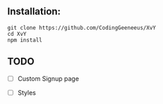 ## Installation:

```
git clone https://github.com/CodingGeeneeus/XvY
cd XvY
npm install
```

## TODO
- [  ] Custom Signup page
- [  ] Styles


